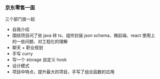 ### 京东零售一面

三个部门放一起

- 自我介绍
- 围绕项目问了些 java 转 ts、组件封装 json schema、微前端、react 使用上的一些问题、对工程化的理解
- 聊天 + 职业规划
- 手写 curry
- 写一个 storage 自定义 hook
- 设计模式
- 项目中特点，提升最大的项目，手写了组合函数的应用
